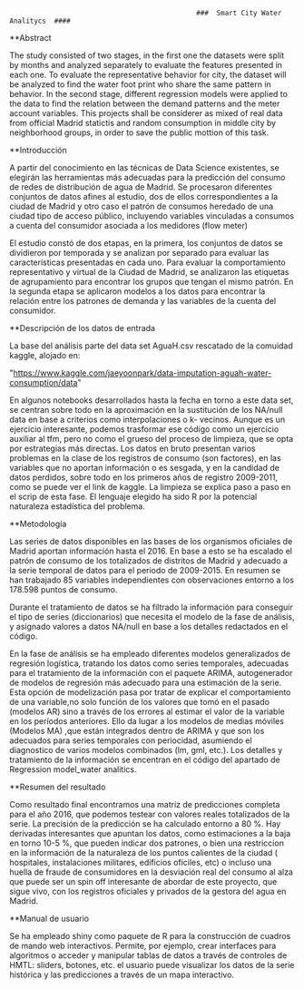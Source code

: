 
                                                  ###  Smart City Water Analitycs  ####
                                                  
                                                  

**Abstract

The study consisted of two stages, in the first one the datasets were split by months and analyzed separately to evaluate the features presented in each one. To evaluate the representative behavior for city, the dataset will be analyzed to find the water foot print who share the same pattern in behavior. In the second stage, different regression models were applied to the data to find the relation between the demand patterns and the meter account variables. This projects shall be considerer as mixed of real data from official Madrid statictis and random consumption in middle city by neighborhood groups, in order to save the public mottion of this task.

**Introducción

A partir del conocimiento en las técnicas de Data Science existentes, se elegirán las herramientas más adecuadas para la predicción del consumo de redes de distribución de agua de Madrid. Se procesaron diferentes conjuntos de datos afines al estudio, dos de ellos correspondientes a la ciudad de Madrid y otro caso el patrón de consumos heredado de una ciudad tipo de acceso público, incluyendo variables vinculadas a consumos a cuenta del consumidor asociada a los medidores (flow meter) 

El estudio constó de dos etapas, en la primera, los conjuntos de datos se dividieron por temporada y se analizan por separado para evaluar las características presentadas en cada uno. Para evaluar la comportamiento representativo y virtual de la Ciudad de Madrid, se analizaron las etiquetas de agrupamiento para encontrar los grupos que tengan el mismo patrón. En la segunda etapa se aplicaron modelos a los datos para encontrar la relación entre los patrones de demanda y las variables de la cuenta del consumidor.

**Descripción de los datos de entrada

La base del análisis parte del data set AguaH.csv rescatado de la comuidad kaggle,  alojado en:

"https://www.kaggle.com/jaeyoonpark/data-imputation-aguah-water-consumption/data"

En algunos notebooks desarrollados hasta la fecha en torno a este data set, se centran sobre todo en la aproximación en la sustitución de los NA/null data en base a criterios como interpolaciones o k- vecinos. Aunque es un ejercicio interesante, podemos trasformar ese código como un ejercicio auxiliar al tfm, pero no como el grueso del proceso de limpieza, que se opta por estrategias más directas. Los datos en bruto presentan varios problemas en la clase de los registros de consumo (son factores), en las variables que no aportan información o es sesgada, y en la candidad de datos perdidos, sobre todo en los primeros años de registro 2009-2011, como se puede ver el link de kaggle. La limpieza se explica paso a paso en el scrip de esta fase. El lenguaje elegido ha sido R por la potencial naturaleza estadística del problema.

**Metodología

Las series de datos disponibles en las bases de los organismos oficiales de Madrid aportan información hasta el 2016. En base a esto se ha escalado el patrón de consumo de los totalizados de distritos de Madrid y adecuado a la serie temporal de datos para el periodo
de 2009-2015. En resumen se han trabajado 85 variables independientes con observaciones entorno a los 178.598 puntos de consumo.

Durante el tratamiento de datos se ha filtrado la información para conseguir el tipo de series (diccionarios) que necesita el modelo de la fase de análisis, y asignado valores a datos NA/null en base a los detalles redactados en el código.

En la fase de análisis se ha empleado diferentes modelos generalizados de regresión logística, tratando los datos como series temporales, adecuadas para el tratamiento de la información con el paquete ARIMA, autogenerador de modelos de regresión más adecuado para una estimación de la serie. Esta opción de modelización pasa por tratar de explicar el comportamiento de una variable,no solo función de los valores que tomó en el pasado (modelos AR) sino a través de los errores al estimar el valor de la variable en los períodos anteriores. Ello da lugar a los modelos de medias móviles (Modelos MA) ,que están integrados dentro de ARIMA y que son los adecuados para series temporales con periocidad, asumiendo el diagnostico de varios modelos combinados (lm, gml, etc.). Los detalles y tratamiento de la información se encentran en el código del apartado de Regression model_water analitics.

**Resumen del resultado

Como resultado final encontramos una matriz de predicciones completa para el año 2016, que podemos testear con valores reales totalizados de la serie. La precisión de la predicción se ha calculado entorno a 80 %. Hay derivadas interesantes que apuntan los datos, como estimaciones a la baja en torno 10-5 %, que pueden indicar dos patrones, o bien una restriccion en la información de la naturaleza de los puntos calientes de la ciudad ( hospitales, instalaciones militares, edificios oficiles, etc) o incluso una huella de fraude de consumidores en la desviación real del consumo al alza que puede ser un spin off interesante de abordar de este proyecto, que sigue vivo, con los registros oficiales y privados de la gestora del agua en Madrid.

**Manual de usuario

Se ha empleado shiny como paquete de R para la construcción de cuadros de mando web interactivos. Permite, por ejemplo, crear interfaces para algoritmos o acceder y manipular tablas de datos a través de controles de HMTL: sliders, botones, etc. el usuario puede visualizar los datos de la serie histórica y las predicciones a través de un mapa interactivo.











